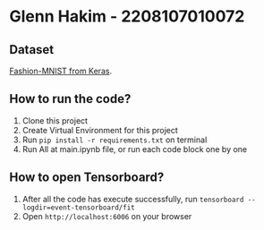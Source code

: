 # **Glenn Hakim - 2208107010072**

## Dataset
[Fashion-MNIST from Keras](https://keras.io/api/datasets/fashion_mnist/).

## How to run the code?
1. Clone this project
2. Create Virtual Environment for this project
3. Run `pip install -r requirements.txt` on terminal
4. Run All at main.ipynb file, or run each code block one by one

## How to open Tensorboard?
1. After all the code has execute successfully, run `tensorboard --logdir=event-tensorboard/fit`
2. Open `http://localhost:6006` on your browser
